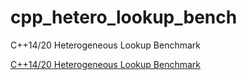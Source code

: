 # cpp_hetero_lookup_bench
C++14/20 Heterogeneous Lookup Benchmark

[C++14/20 Heterogeneous Lookup Benchmark](https://www.codeproject.com/Tips/5255442/Cplusplus14-20-Heterogeneous-Lookup-Benchmark)
